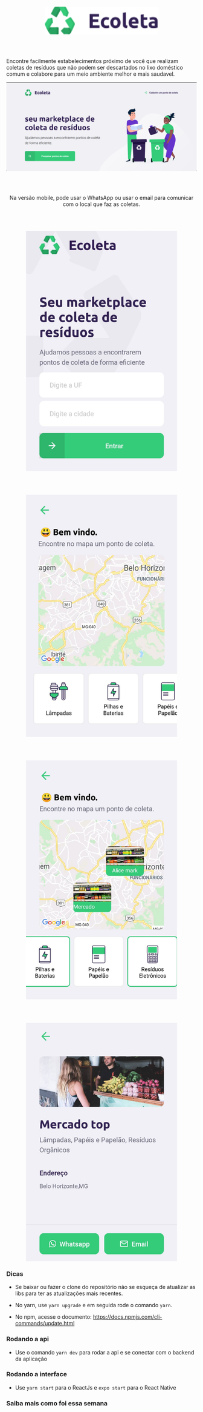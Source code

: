 
<p align="center"> 
  <img src="https://github.com/KelvinLopes/nextlevelweek01/blob/master/mobile/src/assets/logo%401x.png"  width="300" heigth="300" align="center" alt="Logo"/>
 </p>
 
 <br />

<br />

<p>
  Encontre facilmente estabelecimentos próximo de você que realizam coletas de resíduos que não podem ser descartados 
  no lixo doméstico comum e colabore para um meio ambiente melhor e mais saudavel.
 </p> 
 
 <p align="center"> 
  <img src="https://github.com/KelvinLopes/nextlevelweek01/blob/master/screenhots/Captura%20de%20tela%20de%202020-06-01%2023-15-58.png"
  width="800" heigth="900" align="center" alt="Ecoleta versão Web"/>
 </p>
 
 <br />

<br />

 <p align="center">
    Na versão mobile, pode usar o WhatsApp ou usar o email para comunicar com o local que faz as coletas.
 </p>

<br />

<br />
<p align="center"> 
  <img src="https://github.com/KelvinLopes/nextlevelweek01/blob/master/screenhots/Screenshot_20200621-160612.jpg"      
  width="400" heigth="400" align="center" alt="Ecoleta mobile"/>
 </p>
 
 <br />

<br />
 
 <p align="center"> 
  <img src="https://github.com/KelvinLopes/nextlevelweek01/blob/master/screenhots/Screenshot_20200621-160626.jpg"      
  width="400" heigth="400" align="center" alt="Ecoleta mobile"/>
 </p>

<br />

<br />

 <p align="center"> 
  <img src="https://github.com/KelvinLopes/nextlevelweek01/blob/master/screenhots/Screenshot_20200621-160707.jpg"      
  width="400" heigth="400" align="center" alt="Ecoleta mobile"/>
 </p>
 
 <br />

<br />

  <p align="center"> 
  <img src="https://github.com/KelvinLopes/nextlevelweek01/blob/master/screenhots/Screenshot_20200621-161406.jpg"      
  width="400" heigth="400" align="center" alt="Ecoleta mobile"/>
 </p>



### Dicas

* Se baixar ou fazer o clone do repositório não se esqueça de atualizar as libs para ter as atualizações mais recentes.

* No yarn, use `yarn upgrade` e em seguida rode o comando `yarn`.

* No npm, acesse o documento: https://docs.npmjs.com/cli-commands/update.html

### Rodando a api

* Use o comando `yarn dev` para rodar a api e se conectar com o backend da aplicação

### Rodando a interface

* Use `yarn start` para o ReactJs e `expo start` para o React Native

### Saiba mais como foi essa semana




